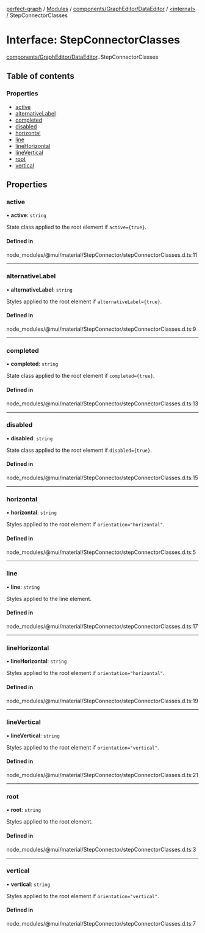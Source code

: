 [perfect-graph](../README.md) / [Modules](../modules.md) / [components/GraphEditor/DataEditor](../modules/components_GraphEditor_DataEditor.md) / [<internal\>](../modules/components_GraphEditor_DataEditor._internal_.md) / StepConnectorClasses

# Interface: StepConnectorClasses

[components/GraphEditor/DataEditor](../modules/components_GraphEditor_DataEditor.md).[<internal>](../modules/components_GraphEditor_DataEditor._internal_.md).StepConnectorClasses

## Table of contents

### Properties

- [active](components_GraphEditor_DataEditor._internal_.StepConnectorClasses.md#active)
- [alternativeLabel](components_GraphEditor_DataEditor._internal_.StepConnectorClasses.md#alternativelabel)
- [completed](components_GraphEditor_DataEditor._internal_.StepConnectorClasses.md#completed)
- [disabled](components_GraphEditor_DataEditor._internal_.StepConnectorClasses.md#disabled)
- [horizontal](components_GraphEditor_DataEditor._internal_.StepConnectorClasses.md#horizontal)
- [line](components_GraphEditor_DataEditor._internal_.StepConnectorClasses.md#line)
- [lineHorizontal](components_GraphEditor_DataEditor._internal_.StepConnectorClasses.md#linehorizontal)
- [lineVertical](components_GraphEditor_DataEditor._internal_.StepConnectorClasses.md#linevertical)
- [root](components_GraphEditor_DataEditor._internal_.StepConnectorClasses.md#root)
- [vertical](components_GraphEditor_DataEditor._internal_.StepConnectorClasses.md#vertical)

## Properties

### active

• **active**: `string`

State class applied to the root element if `active={true}`.

#### Defined in

node_modules/@mui/material/StepConnector/stepConnectorClasses.d.ts:11

___

### alternativeLabel

• **alternativeLabel**: `string`

Styles applied to the root element if `alternativeLabel={true}`.

#### Defined in

node_modules/@mui/material/StepConnector/stepConnectorClasses.d.ts:9

___

### completed

• **completed**: `string`

State class applied to the root element if `completed={true}`.

#### Defined in

node_modules/@mui/material/StepConnector/stepConnectorClasses.d.ts:13

___

### disabled

• **disabled**: `string`

State class applied to the root element if `disabled={true}`.

#### Defined in

node_modules/@mui/material/StepConnector/stepConnectorClasses.d.ts:15

___

### horizontal

• **horizontal**: `string`

Styles applied to the root element if `orientation="horizontal"`.

#### Defined in

node_modules/@mui/material/StepConnector/stepConnectorClasses.d.ts:5

___

### line

• **line**: `string`

Styles applied to the line element.

#### Defined in

node_modules/@mui/material/StepConnector/stepConnectorClasses.d.ts:17

___

### lineHorizontal

• **lineHorizontal**: `string`

Styles applied to the root element if `orientation="horizontal"`.

#### Defined in

node_modules/@mui/material/StepConnector/stepConnectorClasses.d.ts:19

___

### lineVertical

• **lineVertical**: `string`

Styles applied to the root element if `orientation="vertical"`.

#### Defined in

node_modules/@mui/material/StepConnector/stepConnectorClasses.d.ts:21

___

### root

• **root**: `string`

Styles applied to the root element.

#### Defined in

node_modules/@mui/material/StepConnector/stepConnectorClasses.d.ts:3

___

### vertical

• **vertical**: `string`

Styles applied to the root element if `orientation="vertical"`.

#### Defined in

node_modules/@mui/material/StepConnector/stepConnectorClasses.d.ts:7
